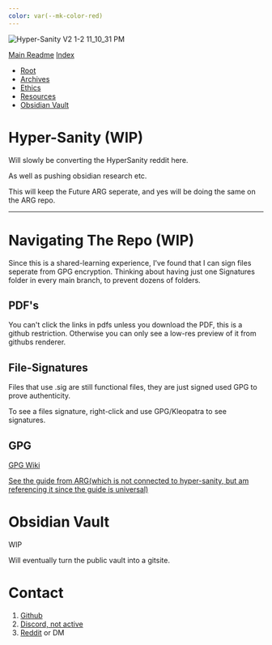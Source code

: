 ```yaml
---
color: var(--mk-color-red)
---
```

![Hyper-Sanity V2 1-2 11_10_31 PM](https://github.com/user-attachments/assets/89d4257b-c6c3-4b32-8803-b2a47c88655a)

[Main Readme](https://github.com/HyperSane/Hyper-Sanity/blob/main/README.md)
[Index](https://github.com/HyperSane/Hyper-Sanity/edit/main/Index.md)
- [Root](https://github.com/HyperSane/Hyper-Sanity/tree/main)
 - [Archives](https://github.com/HyperSane/Hyper-Sanity/tree/main/Archives)
 - [Ethics](https://github.com/HyperSane/Hyper-Sanity/tree/main/Ethics)
 -  [Resources](https://github.com/HyperSane/Hyper-Sanity/tree/main/Resources)
 - [Obsidian Vault](https://github.com/HyperSane/Hyper-Sanity/tree/main/Vault)

# Hyper-Sanity (WIP)

Will slowly be converting the HyperSanity reddit here.

As well as pushing obsidian research etc.

This will keep the Future ARG seperate, and yes will be doing the same on the ARG repo.

-----


# Navigating The Repo (WIP)
Since this is a shared-learning experience, I've found that I can sign files seperate from GPG encryption.
Thinking about having just one Signatures folder in every main branch, to prevent dozens of folders.

## PDF's

You can't click the links in pdfs unless you download the PDF, this is a github restriction.
Otherwise you can only see a low-res preview of it from githubs renderer.

## File-Signatures
Files that use .sig are still functional files, they are just signed used GPG to prove authenticity.

To see a files signature, right-click and use GPG/Kleopatra to see signatures.

## GPG

[GPG Wiki](https://en.wikipedia.org/wiki/GNU_Privacy_Guard)

[See the guide from ARG(which is not connected to hyper-sanity, but am referencing it since the guide is universal)](https://github.com/HyperSane/ARG/blob/Main1/ARG%20Guides/Encryption/ARG-GPG%20Guide1.md)

# Obsidian Vault

WIP

Will eventually turn the public vault into a gitsite.


# Contact

1. [Github](https://github.com/HyperSane/Hyper-Sanity/discussions)
2. [Discord, not active]()
3. [Reddit](https://www.reddit.com/r/HyperSanityPublic/) or DM

